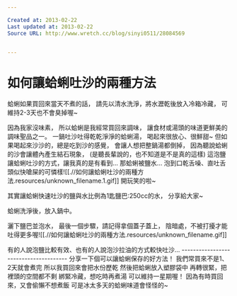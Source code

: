 ```yaml
---

Created at: 2013-02-22
Last updated at: 2013-02-22
Source URL: http://www.wretch.cc/blog/sinyi0511/28084569


---
```


# 如何讓蛤蜊吐沙的兩種方法


蛤蜊如果買回來當天不煮的話，
請先以清水洗淨，將水瀝乾後放入冷箱冷藏，
可維持2-3天也不會臭掉喔~

因為我家沒味素，
所以蛤蜊是我經常買回來調味，
讓食材或湯頭的味道更鮮美的調味聖品之一。
一鍋吐沙吐得乾乾淨淨的蛤蜊湯，
喝起來很放心、很鮮甜~
但如果喝起來沙沙的，總是吃到沙的感覺，
會讓人想把整鍋湯都倒掉，
因為聽說蛤蜊的沙會讓體內產生結石現象，
(是聽長輩說的，也不知道是不是真的這樣)
 這泡鹽讓蛤蜊吐沙的方式，讓我真的是有看到…
那蛤蜊被鹽水…
泡到口乾舌噪、直吐舌頭似快嗆屎的可憐樣![[.//如何讓蛤蜊吐沙的兩種方法.resources/unknown_filename.1.gif]] 開玩笑的啦~
 
其實讓蛤蜊快速吐沙的鹽與水比例為1匙鹽巴:250cc的水，
分享給大家~
 
蛤蜊洗淨後，放入鍋中。 

灑下鹽巴並泡水，
最後一個步驟，請記得拿個蓋子蓋上，
陰暗處，不被打擾才能吐得更多喔![[.//如何讓蛤蜊吐沙的兩種方法.resources/unknown_filename.gif]]

有的人說泡鹽比較有效、也有的人說泡沙拉油的方式較快吐沙…
\--------------------------------------
分享一下個可以讓蛤蜊保存的好方法！
我們常買來不是1、2天就會煮完
所以我買回來會把水份歷乾
然後把蛤蜊放入塑膠袋中
再轉很緊，把裡頭的空間都不剩
綁緊冷藏，想吃時再煮湯
可以維持一星期喔！
因為有時買回來，又會偷懶不想煮飯
可是冰太多天的蛤蜊味道會怪怪的~

